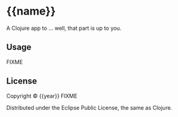 # {{name}}

A Clojure app to ... well, that part is up to you.

## Usage

FIXME

## License

Copyright © {{year}} FIXME

Distributed under the Eclipse Public License, the same as Clojure.
